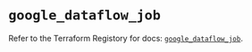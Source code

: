 # `google_dataflow_job`

Refer to the Terraform Registory for docs: [`google_dataflow_job`](https://registry.terraform.io/providers/hashicorp/google/4.83.0/docs/resources/dataflow_job).
